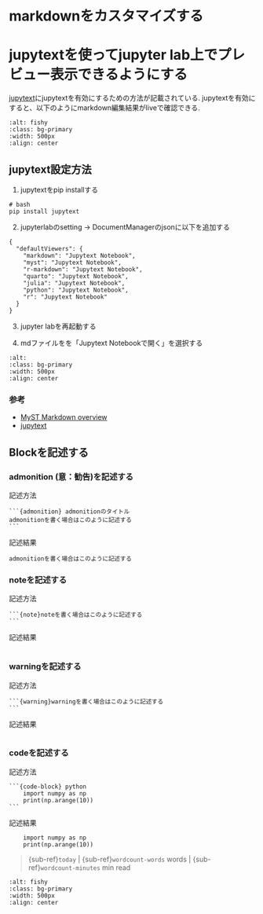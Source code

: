 # markdownをカスタマイズする


# jupytextを使ってjupyter lab上でプレビュー表示できるようにする


[jupytext](https://jupytext.readthedocs.io/en/latest/)にjupytextを有効にするための方法が記載されている.
jupytextを有効にすると、以下のようにmarkdown編集結果がliveで確認できる.

```{image} ../src/jupytext-preview.gif
:alt: fishy
:class: bg-primary
:width: 500px
:align: center
```

## jupytext設定方法

1. jupytextをpip installする

```{code-block} bash
# bash
pip install jupytext
```

2. jupyterlabのsetting -> DocumentManagerのjsonに以下を追加する

```{code-block} json
{
  "defaultViewers": {
    "markdown": "Jupytext Notebook",
    "myst": "Jupytext Notebook",
    "r-markdown": "Jupytext Notebook",
    "quarto": "Jupytext Notebook",
    "julia": "Jupytext Notebook",
    "python": "Jupytext Notebook",
    "r": "Jupytext Notebook"
  }
}
```

3. jupyter labを再起動する

4. mdファイルをを「Jupytext Notebookで開く」を選択する

```{image} ../src/jupytext-notebook-select.png
:alt: 
:class: bg-primary
:width: 500px
:align: center
```

### 参考
- [MyST Markdown overview](https://jupyterbook.org/en/stable/content/myst.html)
- [jupytext](https://jupytext.readthedocs.io/en/latest/)




## Blockを記述する
### admonition (意：勧告)を記述する

記述方法
````
```{admonition} admonitionのタイトル
admonitionを書く場合はこのように記述する
```
````

記述結果

```{admonition} admonitionのタイトル
admonitionを書く場合はこのように記述する
```


### noteを記述する

記述方法
````
```{note}noteを書く場合はこのように記述する
```
````

記述結果
```{note}noteを書く場合はこのように記述する
```


### warningを記述する

記述方法
````
```{warning}warningを書く場合はこのように記述する
```
````

記述結果
```{warning}warningを書く場合はこのように記述する
```



### codeを記述する

記述方法

````
```{code-block} python
    import numpy as np
    print(np.arange(10))
```
````

記述結果
```{code-block} python
    import numpy as np
    print(np.arange(10))
```

<!-- #region -->
> {sub-ref}`today` | {sub-ref}`wordcount-words` words | {sub-ref}`wordcount-minutes` min read


```{image} ../src/jupytext-preview.gif
:alt: fishy
:class: bg-primary
:width: 500px
:align: center
```

<!-- #endregion -->








